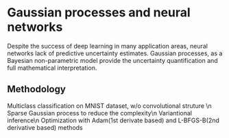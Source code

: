 # Gaussian processes and neural networks

Despite the success of deep learning in many application areas, neural networks lack of predictive uncertainty estimates. Gaussian processes, as a Bayesian non-parametric model provide the uncertainty quantification and full mathematical interpretation.

## Methodology
Multiclass classification on MNIST dataset, w/o convolutional struture \n
Sparse Gaussian process to reduce the complexity\n
Variantional inference\n
Optimization with Adam(1st derivate based) and L-BFGS-B(2nd derivative based) methods

